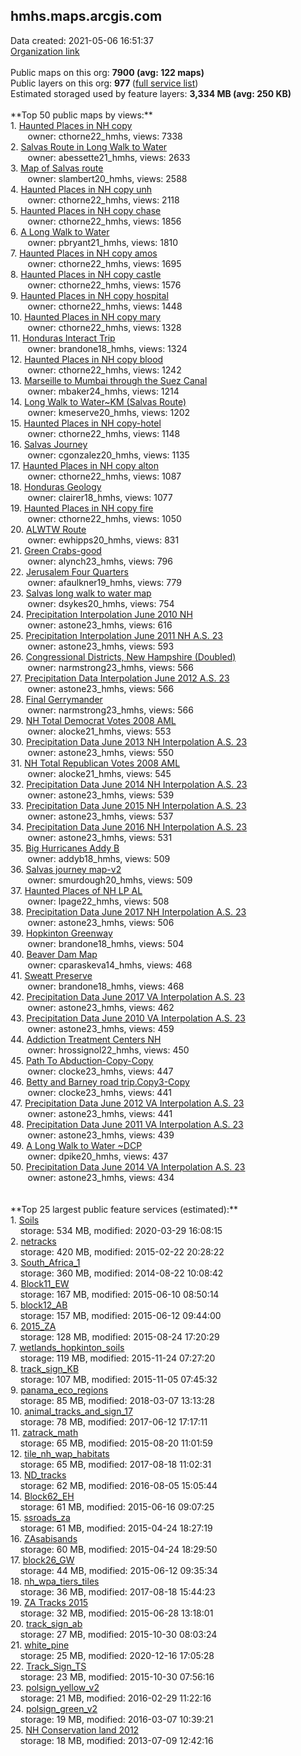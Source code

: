<h2>hmhs.maps.arcgis.com</h2> Data created: 2021-05-06 16:51:37 <br /><a target='new' href='https://hmhs.maps.arcgis.com'>Organization link</a><br /><br />Public maps on this org: <b>7900 (avg: 122 maps)</b><br />Public layers on this org: <b>977 </b>(<a target='new' href='https://services.arcgis.com/dRxtwawTOPZm6CPj/ArcGIS/rest/services'>full service list</a>)<br />Estimated storaged used by feature layers: <b>3,334 MB (avg: 250 KB)</b><br /><br />**Top 50 public maps by views:**<br />  1. <a target='new' href='https://www.arcgis.com/home/item.html?id=e38b2ec6ddac45a9a998f3511e640985'>Haunted Places in NH copy</a> <br />  &nbsp;&nbsp;&nbsp;&nbsp; &nbsp;&nbsp;owner: cthorne22_hmhs, views: 7338<br />  2. <a target='new' href='https://www.arcgis.com/home/item.html?id=b9c13f1b18844f1f84015854ffe4c314'>Salvas Route in Long Walk to Water</a> <br />  &nbsp;&nbsp;&nbsp;&nbsp; &nbsp;&nbsp;owner: abessette21_hmhs, views: 2633<br />  3. <a target='new' href='https://www.arcgis.com/home/item.html?id=059ac54f02fe4ae58a37da0358756a25'>Map of Salvas route</a> <br />  &nbsp;&nbsp;&nbsp;&nbsp; &nbsp;&nbsp;owner: slambert20_hmhs, views: 2588<br />  4. <a target='new' href='https://www.arcgis.com/home/item.html?id=5429bdfe78154d1dbbe5a804366f18ed'>Haunted Places in NH copy unh</a> <br />  &nbsp;&nbsp;&nbsp;&nbsp; &nbsp;&nbsp;owner: cthorne22_hmhs, views: 2118<br />  5. <a target='new' href='https://www.arcgis.com/home/item.html?id=25f7d7bab4464b4fb6c679e9e6afc1df'>Haunted Places in NH copy chase</a> <br />  &nbsp;&nbsp;&nbsp;&nbsp; &nbsp;&nbsp;owner: cthorne22_hmhs, views: 1856<br />  6. <a target='new' href='https://www.arcgis.com/home/item.html?id=6195d763b61940f9b8f3494a84fb3ff5'>A Long Walk to Water</a> <br />  &nbsp;&nbsp;&nbsp;&nbsp; &nbsp;&nbsp;owner: pbryant21_hmhs, views: 1810<br />  7. <a target='new' href='https://www.arcgis.com/home/item.html?id=885832f014f64098929cf7c14941e0f2'>Haunted Places in NH copy amos</a> <br />  &nbsp;&nbsp;&nbsp;&nbsp; &nbsp;&nbsp;owner: cthorne22_hmhs, views: 1695<br />  8. <a target='new' href='https://www.arcgis.com/home/item.html?id=fb52b63275964ebb8eaa27b050027a43'>Haunted Places in NH copy castle</a> <br />  &nbsp;&nbsp;&nbsp;&nbsp; &nbsp;&nbsp;owner: cthorne22_hmhs, views: 1576<br />  9. <a target='new' href='https://www.arcgis.com/home/item.html?id=5d04b0b04f134fc291a13153fcde3d3e'>Haunted Places in NH copy hospital</a> <br />  &nbsp;&nbsp;&nbsp;&nbsp; &nbsp;&nbsp;owner: cthorne22_hmhs, views: 1448<br />  10. <a target='new' href='https://www.arcgis.com/home/item.html?id=5c7174a96c3747219f112caa96b7bfca'>Haunted Places in NH copy mary</a> <br />  &nbsp;&nbsp;&nbsp;&nbsp; &nbsp;&nbsp;owner: cthorne22_hmhs, views: 1328<br />  11. <a target='new' href='https://www.arcgis.com/home/item.html?id=e559e91499ca43219719f02a9e31f143'>Honduras Interact Trip</a> <br />  &nbsp;&nbsp;&nbsp;&nbsp; &nbsp;&nbsp;owner: brandone18_hmhs, views: 1324<br />  12. <a target='new' href='https://www.arcgis.com/home/item.html?id=d14e6f62b6b64b349c76cd3fb32447ad'>Haunted Places in NH copy blood</a> <br />  &nbsp;&nbsp;&nbsp;&nbsp; &nbsp;&nbsp;owner: cthorne22_hmhs, views: 1242<br />  13. <a target='new' href='https://www.arcgis.com/home/item.html?id=e64c4587b5b24841be9d3108b4c4f283'>Marseille to Mumbai through the Suez Canal</a> <br />  &nbsp;&nbsp;&nbsp;&nbsp; &nbsp;&nbsp;owner: mbaker24_hmhs, views: 1214<br />  14. <a target='new' href='https://www.arcgis.com/home/item.html?id=ad23517836814fd3930160234b1bd687'>Long Walk to Water~KM (Salvas Route)</a> <br />  &nbsp;&nbsp;&nbsp;&nbsp; &nbsp;&nbsp;owner: kmeserve20_hmhs, views: 1202<br />  15. <a target='new' href='https://www.arcgis.com/home/item.html?id=54557598861c46539b578f0c94c4a196'>Haunted Places in NH copy-hotel</a> <br />  &nbsp;&nbsp;&nbsp;&nbsp; &nbsp;&nbsp;owner: cthorne22_hmhs, views: 1148<br />  16. <a target='new' href='https://www.arcgis.com/home/item.html?id=70318163d196436588be5a9272aa59b9'>Salvas Journey</a> <br />  &nbsp;&nbsp;&nbsp;&nbsp; &nbsp;&nbsp;owner: cgonzalez20_hmhs, views: 1135<br />  17. <a target='new' href='https://www.arcgis.com/home/item.html?id=cf8636f03f944bdf8a49a6a31b282b0b'>Haunted Places in NH copy alton</a> <br />  &nbsp;&nbsp;&nbsp;&nbsp; &nbsp;&nbsp;owner: cthorne22_hmhs, views: 1087<br />  18. <a target='new' href='https://www.arcgis.com/home/item.html?id=de30124dc35642dfb97d8a6f07a2d3f0'>Honduras Geology</a> <br />  &nbsp;&nbsp;&nbsp;&nbsp; &nbsp;&nbsp;owner: clairer18_hmhs, views: 1077<br />  19. <a target='new' href='https://www.arcgis.com/home/item.html?id=c3635c23d91348c891b95240d1e5c851'>Haunted Places in NH copy fire</a> <br />  &nbsp;&nbsp;&nbsp;&nbsp; &nbsp;&nbsp;owner: cthorne22_hmhs, views: 1050<br />  20. <a target='new' href='https://www.arcgis.com/home/item.html?id=3bbba29de2454be6ab28a8ebccc061d3'>ALWTW Route</a> <br />  &nbsp;&nbsp;&nbsp;&nbsp; &nbsp;&nbsp;owner: ewhipps20_hmhs, views: 831<br />  21. <a target='new' href='https://www.arcgis.com/home/item.html?id=bba2638df670415f8a3f497eaeaa574f'>Green Crabs-good</a> <br />  &nbsp;&nbsp;&nbsp;&nbsp; &nbsp;&nbsp;owner: alynch23_hmhs, views: 796<br />  22. <a target='new' href='https://www.arcgis.com/home/item.html?id=ee8b442c408a441583e437d47b0e8346'>Jerusalem Four Quarters</a> <br />  &nbsp;&nbsp;&nbsp;&nbsp; &nbsp;&nbsp;owner: afaulkner19_hmhs, views: 779<br />  23. <a target='new' href='https://www.arcgis.com/home/item.html?id=5c98024df56946b4b0a2ad87dd3bc7b8'>Salvas long walk to water map</a> <br />  &nbsp;&nbsp;&nbsp;&nbsp; &nbsp;&nbsp;owner: dsykes20_hmhs, views: 754<br />  24. <a target='new' href='https://www.arcgis.com/home/item.html?id=797b2554ca114f94b7daf4d8f78ae9fe'>Precipitation Interpolation June 2010 NH</a> <br />  &nbsp;&nbsp;&nbsp;&nbsp; &nbsp;&nbsp;owner: astone23_hmhs, views: 616<br />  25. <a target='new' href='https://www.arcgis.com/home/item.html?id=608dbfb33b9840009c4c6f78cc88aa43'>Precipitation Interpolation June 2011 NH A.S. 23</a> <br />  &nbsp;&nbsp;&nbsp;&nbsp; &nbsp;&nbsp;owner: astone23_hmhs, views: 593<br />  26. <a target='new' href='https://www.arcgis.com/home/item.html?id=181a3183df8c4f7d818055e9c6b4e911'>Congressional Districts, New Hampshire (Doubled)</a> <br />  &nbsp;&nbsp;&nbsp;&nbsp; &nbsp;&nbsp;owner: narmstrong23_hmhs, views: 566<br />  27. <a target='new' href='https://www.arcgis.com/home/item.html?id=9058566dfefa4b068ccf585156204366'>Precipitation Data Interpolation June 2012 A.S. 23</a> <br />  &nbsp;&nbsp;&nbsp;&nbsp; &nbsp;&nbsp;owner: astone23_hmhs, views: 566<br />  28. <a target='new' href='https://www.arcgis.com/home/item.html?id=b02da54a4ae7429bb19c1708f9166035'>Final Gerrymander</a> <br />  &nbsp;&nbsp;&nbsp;&nbsp; &nbsp;&nbsp;owner: narmstrong23_hmhs, views: 566<br />  29. <a target='new' href='https://www.arcgis.com/home/item.html?id=ab269755bb114a7d869c29ed618608c3'>NH Total Democrat Votes 2008 AML</a> <br />  &nbsp;&nbsp;&nbsp;&nbsp; &nbsp;&nbsp;owner: alocke21_hmhs, views: 553<br />  30. <a target='new' href='https://www.arcgis.com/home/item.html?id=67b25ab0244b48ecafd46893ca0b7d38'>Precipitation Data June 2013 NH Interpolation A.S. 23</a> <br />  &nbsp;&nbsp;&nbsp;&nbsp; &nbsp;&nbsp;owner: astone23_hmhs, views: 550<br />  31. <a target='new' href='https://www.arcgis.com/home/item.html?id=d2ad412494ce4622adebe6c13dd9a877'>NH Total Republican Votes 2008 AML</a> <br />  &nbsp;&nbsp;&nbsp;&nbsp; &nbsp;&nbsp;owner: alocke21_hmhs, views: 545<br />  32. <a target='new' href='https://www.arcgis.com/home/item.html?id=43c2b9f0c6624d8a977a81f78988d36f'>Precipitation Data June 2014 NH Interpolation A.S. 23</a> <br />  &nbsp;&nbsp;&nbsp;&nbsp; &nbsp;&nbsp;owner: astone23_hmhs, views: 539<br />  33. <a target='new' href='https://www.arcgis.com/home/item.html?id=45bc1ac1e5ad47b5a2ff0da336062762'>Precipitation Data June 2015 NH Interpolation A.S. 23</a> <br />  &nbsp;&nbsp;&nbsp;&nbsp; &nbsp;&nbsp;owner: astone23_hmhs, views: 537<br />  34. <a target='new' href='https://www.arcgis.com/home/item.html?id=0405ee6a22034857affa629dd45bd12a'>Precipitation Data June 2016 NH Interpolation A.S. 23</a> <br />  &nbsp;&nbsp;&nbsp;&nbsp; &nbsp;&nbsp;owner: astone23_hmhs, views: 531<br />  35. <a target='new' href='https://www.arcgis.com/home/item.html?id=e79839c94a6e4f5987140cbf786b4a3a'>Big Hurricanes Addy B</a> <br />  &nbsp;&nbsp;&nbsp;&nbsp; &nbsp;&nbsp;owner: addyb18_hmhs, views: 509<br />  36. <a target='new' href='https://www.arcgis.com/home/item.html?id=cd4d5cd329b3458690aed194cc3bd20e'>Salvas journey map-v2</a> <br />  &nbsp;&nbsp;&nbsp;&nbsp; &nbsp;&nbsp;owner: smurdough20_hmhs, views: 509<br />  37. <a target='new' href='https://www.arcgis.com/home/item.html?id=1e859f919f1b45769dbc4b668b26afc9'>Haunted Places of NH LP AL</a> <br />  &nbsp;&nbsp;&nbsp;&nbsp; &nbsp;&nbsp;owner: lpage22_hmhs, views: 508<br />  38. <a target='new' href='https://www.arcgis.com/home/item.html?id=244d4630d58a4da8b63ea1a7c1a4f1f7'>Precipitation Data June 2017 NH Interpolation A.S. 23</a> <br />  &nbsp;&nbsp;&nbsp;&nbsp; &nbsp;&nbsp;owner: astone23_hmhs, views: 506<br />  39. <a target='new' href='https://www.arcgis.com/home/item.html?id=d004fb20f2bf4d47974b0fa8dcd9b3fb'>Hopkinton Greenway</a> <br />  &nbsp;&nbsp;&nbsp;&nbsp; &nbsp;&nbsp;owner: brandone18_hmhs, views: 504<br />  40. <a target='new' href='https://www.arcgis.com/home/item.html?id=d2c33640b0aa48febf68ffbbaae6535e'>Beaver Dam Map</a> <br />  &nbsp;&nbsp;&nbsp;&nbsp; &nbsp;&nbsp;owner: cparaskeva14_hmhs, views: 468<br />  41. <a target='new' href='https://www.arcgis.com/home/item.html?id=82e2b5872f4a476b9d67238506d1e45e'>Sweatt Preserve</a> <br />  &nbsp;&nbsp;&nbsp;&nbsp; &nbsp;&nbsp;owner: brandone18_hmhs, views: 468<br />  42. <a target='new' href='https://www.arcgis.com/home/item.html?id=9fbae3801b754f4991e708f9feef5fce'>Precipitation Data June 2017 VA Interpolation A.S. 23</a> <br />  &nbsp;&nbsp;&nbsp;&nbsp; &nbsp;&nbsp;owner: astone23_hmhs, views: 462<br />  43. <a target='new' href='https://www.arcgis.com/home/item.html?id=4a2c1fceee78405fbe495a588d9dc349'>Precipitation Data June 2010 VA Interpolation A.S. 23</a> <br />  &nbsp;&nbsp;&nbsp;&nbsp; &nbsp;&nbsp;owner: astone23_hmhs, views: 459<br />  44. <a target='new' href='https://www.arcgis.com/home/item.html?id=7b832db4400e4defa3782d200a35da0a'>Addiction Treatment Centers NH</a> <br />  &nbsp;&nbsp;&nbsp;&nbsp; &nbsp;&nbsp;owner: hrossignol22_hmhs, views: 450<br />  45. <a target='new' href='https://www.arcgis.com/home/item.html?id=d46b4261a02a497e95eaecd28d403781'>Path To Abduction-Copy-Copy</a> <br />  &nbsp;&nbsp;&nbsp;&nbsp; &nbsp;&nbsp;owner: clocke23_hmhs, views: 447<br />  46. <a target='new' href='https://www.arcgis.com/home/item.html?id=27f4bca053aa49229a2733733f5b3306'>Betty and Barney road trip.Copy3-Copy</a> <br />  &nbsp;&nbsp;&nbsp;&nbsp; &nbsp;&nbsp;owner: clocke23_hmhs, views: 441<br />  47. <a target='new' href='https://www.arcgis.com/home/item.html?id=faa6e2708b754c2f90762f1e3b5d396a'>Precipitation Data June 2012 VA Interpolation A.S. 23</a> <br />  &nbsp;&nbsp;&nbsp;&nbsp; &nbsp;&nbsp;owner: astone23_hmhs, views: 441<br />  48. <a target='new' href='https://www.arcgis.com/home/item.html?id=57f597f23a8442b3a4aeff6dc41f173c'>Precipitation Data June 2011 VA Interpolation A.S. 23</a> <br />  &nbsp;&nbsp;&nbsp;&nbsp; &nbsp;&nbsp;owner: astone23_hmhs, views: 439<br />  49. <a target='new' href='https://www.arcgis.com/home/item.html?id=275eee1ca49647a8a204accba55e1072'>A Long Walk to Water ~DCP</a> <br />  &nbsp;&nbsp;&nbsp;&nbsp; &nbsp;&nbsp;owner: dpike20_hmhs, views: 437<br />  50. <a target='new' href='https://www.arcgis.com/home/item.html?id=2210ac3f53694d7a8f5fe7ee95adf07e'>Precipitation Data June 2014 VA Interpolation A.S. 23</a> <br />  &nbsp;&nbsp;&nbsp;&nbsp; &nbsp;&nbsp;owner: astone23_hmhs, views: 434<br /><br /><br />**Top 25 largest public feature services (estimated):**<br /> 1. <a target='new' href='https://www.arcgis.com/home/item.html?id=5c3820a0794e40f7bc754c5d2dc0a6d9'>Soils</a><br /> &nbsp;&nbsp;&nbsp;&nbsp;storage: 534 MB, modified: 2020-03-29 16:08:15<br /> 2. <a target='new' href='https://www.arcgis.com/home/item.html?id=a1cb218c04a54bf59679e5ae01230a4e'>netracks</a><br /> &nbsp;&nbsp;&nbsp;&nbsp;storage: 420 MB, modified: 2015-02-22 20:28:22<br /> 3. <a target='new' href='https://www.arcgis.com/home/item.html?id=0dfde82466724b50b34317bd45b061c3'>South_Africa_1</a><br /> &nbsp;&nbsp;&nbsp;&nbsp;storage: 360 MB, modified: 2014-08-22 10:08:42<br /> 4. <a target='new' href='https://www.arcgis.com/home/item.html?id=2fc058d8adca4d829f82a1d5937707e6'>Block11_EW</a><br /> &nbsp;&nbsp;&nbsp;&nbsp;storage: 167 MB, modified: 2015-06-10 08:50:14<br /> 5. <a target='new' href='https://www.arcgis.com/home/item.html?id=ec0545182b8e49f0b264a34352ff2e64'>block12_AB</a><br /> &nbsp;&nbsp;&nbsp;&nbsp;storage: 157 MB, modified: 2015-06-12 09:44:00<br /> 6. <a target='new' href='https://www.arcgis.com/home/item.html?id=b33c3dd60f4d479bba0bd40ad6cac323'>2015_ZA</a><br /> &nbsp;&nbsp;&nbsp;&nbsp;storage: 128 MB, modified: 2015-08-24 17:20:29<br /> 7. <a target='new' href='https://www.arcgis.com/home/item.html?id=46227dae79bd4e63b73c27c383cad9bf'>wetlands_hopkinton_soils</a><br /> &nbsp;&nbsp;&nbsp;&nbsp;storage: 119 MB, modified: 2015-11-24 07:27:20<br /> 8. <a target='new' href='https://www.arcgis.com/home/item.html?id=702b9a46258b4980ac2f259f58560c58'>track_sign_KB</a><br /> &nbsp;&nbsp;&nbsp;&nbsp;storage: 107 MB, modified: 2015-11-05 07:45:32<br /> 9. <a target='new' href='https://www.arcgis.com/home/item.html?id=d121bcc030fa4da98b5d143555c744d8'>panama_eco_regions</a><br /> &nbsp;&nbsp;&nbsp;&nbsp;storage: 85 MB, modified: 2018-03-07 13:13:28<br /> 10. <a target='new' href='https://www.arcgis.com/home/item.html?id=f86bfa755065464194fb5c7df0d132f6'>animal_tracks_and_sign_17</a><br /> &nbsp;&nbsp;&nbsp;&nbsp;storage: 78 MB, modified: 2017-06-12 17:17:11<br /> 11. <a target='new' href='https://www.arcgis.com/home/item.html?id=63cfef17b5bf4a7bb72ff183d6837cc9'>zatrack_math</a><br /> &nbsp;&nbsp;&nbsp;&nbsp;storage: 65 MB, modified: 2015-08-20 11:01:59<br /> 12. <a target='new' href='https://www.arcgis.com/home/item.html?id=f09180dc46904226b7b7ef22057ddef7'>tile_nh_wap_habitats</a><br /> &nbsp;&nbsp;&nbsp;&nbsp;storage: 65 MB, modified: 2017-08-18 11:02:31<br /> 13. <a target='new' href='https://www.arcgis.com/home/item.html?id=8f4721334cc54140aea96ff2eb2a1ffb'>ND_tracks</a><br /> &nbsp;&nbsp;&nbsp;&nbsp;storage: 62 MB, modified: 2016-08-05 15:05:44<br /> 14. <a target='new' href='https://www.arcgis.com/home/item.html?id=980aea8e389c49fd8e9d0975c1da11e7'>Block62_EH</a><br /> &nbsp;&nbsp;&nbsp;&nbsp;storage: 61 MB, modified: 2015-06-16 09:07:25<br /> 15. <a target='new' href='https://www.arcgis.com/home/item.html?id=075c717da1ab4d3fb23b7f0795759c42'>ssroads_za</a><br /> &nbsp;&nbsp;&nbsp;&nbsp;storage: 61 MB, modified: 2015-04-24 18:27:19<br /> 16. <a target='new' href='https://www.arcgis.com/home/item.html?id=4d50cd0b4cc84d2480603d3573da50f3'>ZAsabisands</a><br /> &nbsp;&nbsp;&nbsp;&nbsp;storage: 60 MB, modified: 2015-04-24 18:29:50<br /> 17. <a target='new' href='https://www.arcgis.com/home/item.html?id=0ac30184bb0247f686102fa51b9def1e'>block26_GW</a><br /> &nbsp;&nbsp;&nbsp;&nbsp;storage: 44 MB, modified: 2015-06-12 09:35:34<br /> 18. <a target='new' href='https://www.arcgis.com/home/item.html?id=94a7a68478134c71bdbc349deb128086'>nh_wpa_tiers_tiles</a><br /> &nbsp;&nbsp;&nbsp;&nbsp;storage: 36 MB, modified: 2017-08-18 15:44:23<br /> 19. <a target='new' href='https://www.arcgis.com/home/item.html?id=374ba75344ba4a5c98a8da025289cfa6'>ZA Tracks 2015</a><br /> &nbsp;&nbsp;&nbsp;&nbsp;storage: 32 MB, modified: 2015-06-28 13:18:01<br /> 20. <a target='new' href='https://www.arcgis.com/home/item.html?id=5fbd9cef9a284dbfbde7c978094a496b'>track_sign_ab</a><br /> &nbsp;&nbsp;&nbsp;&nbsp;storage: 27 MB, modified: 2015-10-30 08:03:24<br /> 21. <a target='new' href='https://www.arcgis.com/home/item.html?id=7810fa599c1942489fdc412893526c6c'>white_pine</a><br /> &nbsp;&nbsp;&nbsp;&nbsp;storage: 25 MB, modified: 2020-12-16 17:05:28<br /> 22. <a target='new' href='https://www.arcgis.com/home/item.html?id=7961321784e0489888cdfaa1280be3b0'>Track_Sign_TS</a><br /> &nbsp;&nbsp;&nbsp;&nbsp;storage: 23 MB, modified: 2015-10-30 07:56:16<br /> 23. <a target='new' href='https://www.arcgis.com/home/item.html?id=bf6f8411c2094acab0bdc6d8eecff455'>polsign_yellow_v2</a><br /> &nbsp;&nbsp;&nbsp;&nbsp;storage: 21 MB, modified: 2016-02-29 11:22:16<br /> 24. <a target='new' href='https://www.arcgis.com/home/item.html?id=7bae1b4bee424c3e97ac8abea87edeff'>polsign_green_v2</a><br /> &nbsp;&nbsp;&nbsp;&nbsp;storage: 19 MB, modified: 2016-03-07 10:39:21<br /> 25. <a target='new' href='https://www.arcgis.com/home/item.html?id=ec094c843bfb4ab3aa0717d4db47ffb1'>NH Conservation land 2012</a><br /> &nbsp;&nbsp;&nbsp;&nbsp;storage: 18 MB, modified: 2013-07-09 12:42:16<br />